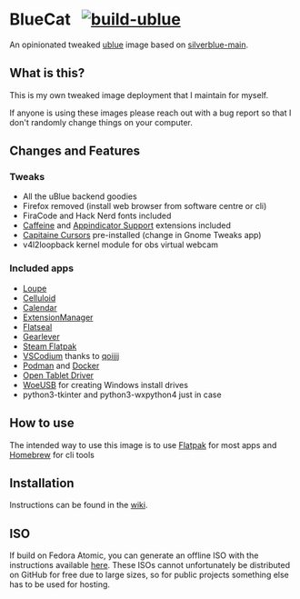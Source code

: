 # BlueCat &nbsp; [![build-ublue](https://github.com/PolyCatDev/bluecat/actions/workflows/build.yml/badge.svg)](https://github.com/PolyCatDev/bluecat/actions)

An opinionated tweaked [ublue](https://universal-blue.org/) image based on [silverblue-main](https://github.com/ublue-os/main/pkgs/container/silverblue-main).

## What is this?

This is my own tweaked image deployment that I maintain for myself.

If anyone is using these images please reach out with a bug report so that I don't randomly change things on your computer.


## Changes and Features

### Tweaks

- All the uBlue backend goodies
- Firefox removed (install web browser from software centre or cli)
- FiraCode and Hack Nerd fonts included
- [Caffeine](https://extensions.gnome.org/extension/517/caffeine/) and [Appindicator Support](https://extensions.gnome.org/extension/615/appindicator-support/) extensions included
- [Capitaine Cursors](https://www.gnome-look.org/p/1148692) pre-installed (change in Gnome Tweaks app)
- v4l2loopback kernel module for obs virtual webcam

### Included apps
- [Loupe](https://flathub.org/apps/org.gnome.Loupe)
- [Celluloid](https://flathub.org/apps/io.github.celluloid_player.Celluloid)
- [Calendar](https://flathub.org/apps/org.gnome.Calendar)
- [ExtensionManager](https://flathub.org/apps/com.mattjakeman.ExtensionManager)
- [Flatseal](https://flathub.org/apps/com.github.tchx84.Flatseal)
- [Gearlever](https://flathub.org/apps/it.mijorus.gearlever)
- [Steam Flatpak](https://flathub.org/apps/com.valvesoftware.Steam)
- [VSCodium](https://vscodium.com/) thanks to [qoijjj](https://copr.fedorainfracloud.org/coprs/qoijjj/vscodium/)
- [Podman](https://podman.io/) and [Docker](https://www.docker.com/)
- [Open Tablet Driver](https://opentabletdriver.net/)
- [WoeUSB](https://github.com/WoeUSB/WoeUSB) for creating Windows install drives
- python3-tkinter and python3-wxpython4 just in case

## How to use

The intended way to use this image is to use [Flatpak](https://www.flatpak.org/) for most apps and [Homebrew](https://brew.sh/) for cli tools

## Installation

Instructions can be found in the [wiki](https://github.com/PolyCatDev/bluecat/wiki/BlueCat-Installation-Instructions).

## ISO

If build on Fedora Atomic, you can generate an offline ISO with the instructions available [here](https://blue-build.org/learn/universal-blue/#fresh-install-from-an-iso). These ISOs cannot unfortunately be distributed on GitHub for free due to large sizes, so for public projects something else has to be used for hosting.
